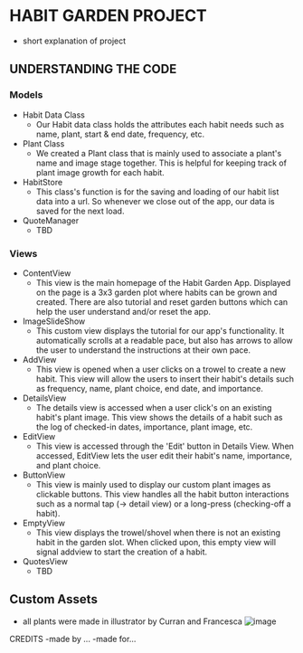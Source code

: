 # HABIT GARDEN PROJECT
* short explanation of project

## UNDERSTANDING THE CODE

### Models
* Habit Data Class
    + Our Habit data class holds the attributes each habit needs such as name, plant, start & end date, frequency, etc.
* Plant Class
    + We created a Plant class that is mainly used to associate a plant's name and image stage together. This is helpful for keeping track of plant image growth for each habit.
* HabitStore
    + This class's function is for the saving and loading of our habit list data into a url. So whenever we close out of the app, our data is saved for the next load.
* QuoteManager
    + TBD

### Views
* ContentView
    + This view is the main homepage of the Habit Garden App. Displayed on the page is a 3x3 garden plot where habits can be grown and created. There are also tutorial and reset garden buttons which can help the user understand and/or reset the app.
* ImageSlideShow
    + This custom view displays the tutorial for our app's functionality. It automatically scrolls at a readable pace, but also has arrows to allow the user to understand the instructions at their own pace.
* AddView
    + This view is opened when a user clicks on a trowel to create a new habit. This view will allow the users to insert their habit's details such as frequency, name, plant choice, end date, and importance.
* DetailsView
    + The details view is accessed when a user click's on an existing habit's plant image. This view shows the details of a habit such as the log of checked-in dates, importance, plant image, etc.
* EditView
    + This view is accessed through the 'Edit' button in Details View. When accessed, EditView lets the user edit their habit's name, importance, and plant choice.
* ButtonView
    + This view is mainly used to display our custom plant images as clickable buttons. This view handles all the habit button interactions such as a normal tap (-> detail view) or a long-press (checking-off a habit).
* EmptyView
    + This view displays the trowel/shovel when there is not an existing habit in the garden slot. When clicked upon, this empty view will signal addview to start the creation of a habit.
* QuotesView
    + TBD


## Custom Assets
* all plants were made in illustrator by Curran and Francesca
![image](/Users/matt3mukai/Desktop/COMP225/HabitBuilder/Practice/Practice/Assets.xcassets/sunflowerPlantFull.imageset/Sunflower.png)


CREDITS
-made by ...
-made for...

